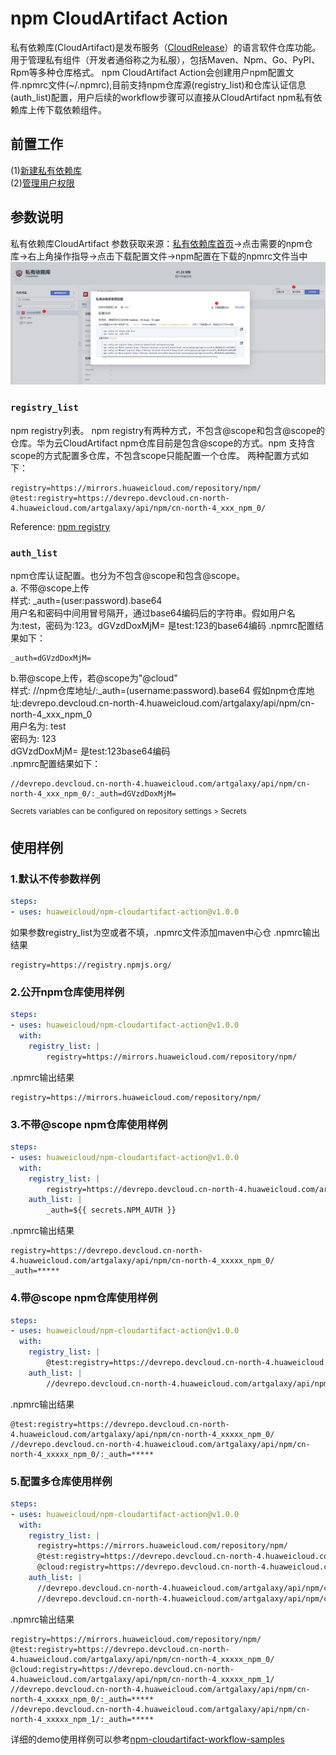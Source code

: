 # npm CloudArtifact Action
私有依赖库(CloudArtifact)是发布服务（[CloudRelease](https://support.huaweicloud.com/cloudrelease/index.html)）的语言软件仓库功能。用于管理私有组件（开发者通俗称之为私服），包括Maven、Npm、Go、PyPI、Rpm等多种仓库格式。 
npm CloudArtifact Action会创建用户npm配置文件.npmrc文件(~/.npmrc),目前支持npm仓库源(registry_list)和仓库认证信息(auth_list)配置，用户后续的workflow步骤可以直接从CloudArtifact npm私有依赖库上传下载依赖组件。

## **前置工作**
(1)[新建私有依赖库](https://support.huaweicloud.com/usermanual-releaseman/cloudrelease_01_0008.html)  
(2)[管理用户权限](https://support.huaweicloud.com/usermanual-releaseman/cloudrelease_01_0011.html)

## **参数说明**
私有依赖库CloudArtifact 参数获取来源：[私有依赖库首页](https://devcloud.cn-north-4.huaweicloud.com/cloudartifact/repository)->点击需要的npm仓库->右上角操作指导->点击下载配置文件->npm配置在下载的npmrc文件当中  
![图一](imgs/npm-config-download.PNG)

### `registry_list`
npm registry列表。  npm registry有两种方式，不包含@scope和包含@scope的仓库。华为云CloudArtifact npm仓库目前是包含@scope的方式。npm 支持含scope的方式配置多仓库，不包含scope只能配置一个仓库。
两种配置方式如下：
```
registry=https://mirrors.huaweicloud.com/repository/npm/
@test:registry=https://devrepo.devcloud.cn-north-4.huaweicloud.com/artgalaxy/api/npm/cn-north-4_xxx_npm_0/
```
Reference:  [npm registry](https://docs.npmjs.com/cli/v6/using-npm/registry)

### `auth_list`
npm仓库认证配置。也分为不包含@scope和包含@scope。  
a. 不带@scope上传  
样式: _auth=(user:password).base64  
用户名和密码中间用冒号隔开，通过base64编码后的字符串。假如用户名为:test，密码为:123。dGVzdDoxMjM= 是test:123的base64编码
.npmrc配置结果如下：
```
_auth=dGVzdDoxMjM=
```
b.带@scope上传，若@scope为"@cloud"  
样式: //npm仓库地址/:_auth=(username:password).base64
假如npm仓库地址:devrepo.devcloud.cn-north-4.huaweicloud.com/artgalaxy/api/npm/cn-north-4_xxx_npm_0  
用户名为: test  
密码为: 123  
dGVzdDoxMjM= 是test:123base64编码  
.npmrc配置结果如下：

```
//devrepo.devcloud.cn-north-4.huaweicloud.com/artgalaxy/api/npm/cn-north-4_xxx_npm_0/:_auth=dGVzdDoxMjM=
```
<sup>Secrets variables can be configured on repository settings > Secrets</sup>

## **使用样例**
### 1.默认不传参数样例
```yml
steps:
- uses: huaweicloud/npm-cloudartifact-action@v1.0.0
```
如果参数registry_list为空或者不填，.npmrc文件添加maven中心仓
.npmrc输出结果
```
registry=https://registry.npmjs.org/
```
### 2.公开npm仓库使用样例
```yml
steps:
- uses: huaweicloud/npm-cloudartifact-action@v1.0.0
  with: 
    registry_list: |
        registry=https://mirrors.huaweicloud.com/repository/npm/
```
.npmrc输出结果
```
registry=https://mirrors.huaweicloud.com/repository/npm/
```
### 3.不带@scope npm仓库使用样例
```yml
steps:
- uses: huaweicloud/npm-cloudartifact-action@v1.0.0
  with: 
    registry_list: |
        registry=https://devrepo.devcloud.cn-north-4.huaweicloud.com/artgalaxy/api/npm/cn-north-4_xxxxx_npm_0/
    auth_list: |
        _auth=${{ secrets.NPM_AUTH }}
```
.npmrc输出结果
```
registry=https://devrepo.devcloud.cn-north-4.huaweicloud.com/artgalaxy/api/npm/cn-north-4_xxxxx_npm_0/
_auth=*****
```
### 4.带@scope npm仓库使用样例
```yml
steps:
- uses: huaweicloud/npm-cloudartifact-action@v1.0.0
  with: 
    registry_list: |
        @test:registry=https://devrepo.devcloud.cn-north-4.huaweicloud.com/artgalaxy/api/npm/cn-north-4_xxxxx_npm_0/
    auth_list: |
        //devrepo.devcloud.cn-north-4.huaweicloud.com/artgalaxy/api/npm/cn-north-4_xxxxx_npm_0/:_auth=${{ secrets.NPM_AUTH }}
```
.npmrc输出结果
```
@test:registry=https://devrepo.devcloud.cn-north-4.huaweicloud.com/artgalaxy/api/npm/cn-north-4_xxxxx_npm_0/
//devrepo.devcloud.cn-north-4.huaweicloud.com/artgalaxy/api/npm/cn-north-4_xxxxx_npm_0/:_auth=*****
```
### 5.配置多仓库使用样例
```yml
steps:
- uses: huaweicloud/npm-cloudartifact-action@v1.0.0
  with: 
    registry_list: |
      registry=https://mirrors.huaweicloud.com/repository/npm/
      @test:registry=https://devrepo.devcloud.cn-north-4.huaweicloud.com/artgalaxy/api/npm/cn-north-4_xxxxx_npm_0/
      @cloud:registry=https://devrepo.devcloud.cn-north-4.huaweicloud.com/artgalaxy/api/npm/cn-north-4_xxxxx_npm_1/
    auth_list: |
      //devrepo.devcloud.cn-north-4.huaweicloud.com/artgalaxy/api/npm/cn-north-4_xxxxx_npm_0/:_auth=${{ secrets.NPM_AUTH_0 }}
      //devrepo.devcloud.cn-north-4.huaweicloud.com/artgalaxy/api/npm/cn-north-4_xxxxx_npm_1/:_auth=${{ secrets.NPM_AUTH_1 }}
```
.npmrc输出结果
```
registry=https://mirrors.huaweicloud.com/repository/npm/
@test:registry=https://devrepo.devcloud.cn-north-4.huaweicloud.com/artgalaxy/api/npm/cn-north-4_xxxxx_npm_0/
@cloud:registry=https://devrepo.devcloud.cn-north-4.huaweicloud.com/artgalaxy/api/npm/cn-north-4_xxxxx_npm_1/
//devrepo.devcloud.cn-north-4.huaweicloud.com/artgalaxy/api/npm/cn-north-4_xxxxx_npm_0/:_auth=*****
//devrepo.devcloud.cn-north-4.huaweicloud.com/artgalaxy/api/npm/cn-north-4_xxxxx_npm_1/:_auth=*****
```
详细的demo使用样例可以参考[npm-cloudartifact-workflow-samples](https://github.com/huaweicloud/npm-cloudartifact-workflow-samples)